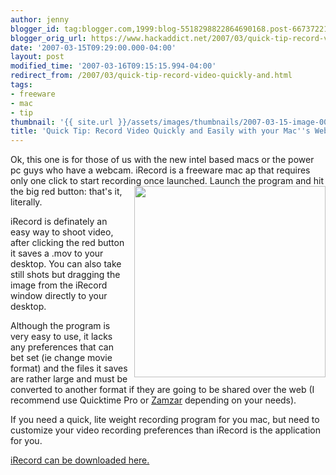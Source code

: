 ```yaml
---
author: jenny
blogger_id: tag:blogger.com,1999:blog-5518298822864690168.post-6673722154261721250
blogger_orig_url: https://www.hackaddict.net/2007/03/quick-tip-record-video-quickly-and.html
date: '2007-03-15T09:29:00.000-04:00'
layout: post
modified_time: '2007-03-16T09:15:15.994-04:00'
redirect_from: /2007/03/quick-tip-record-video-quickly-and.html
tags:
- freeware
- mac
- tip
thumbnail: '{{ site.url }}/assets/images/thumbnails/2007-03-15-image-0000.png'
title: 'Quick Tip: Record Video Quickly and Easily with your Mac''s Webcam'
---
```


Ok, this one is for those of us with the new intel based macs or the power pc guys who have a webcam.  iRecord is a freeware mac ap that requires only one click to start recording once<img alt="" border="0" id="BLOGGER_PHOTO_ID_5041788976213426914" src="{{ site.url }}/assets/images/posts/2007-03-15-image-0000.png" style="margin: 0pt 0pt 10px 10px; float: right;  width: 306px; height: 306px;"/> launched.  Launch the program and hit the big red button: that's it, literally.



iRecord is definately an easy way to shoot video, after clicking the red button it saves a .mov to your desktop.  You can also take still shots but dragging the image from the iRecord window directly to your desktop.



Although the program is very easy to use, it lacks any preferences  that can bet set (ie change movie format) and the files it saves are rather large and must be converted to another format if  they are going to be shared over the web (I recommend use Quicktime Pro or <a href="http://www.zamzar.com/">Zamzar</a> depending on your needs).



If you need a quick, lite weight recording program for you mac, but need to customize your video recording preferences than iRecord is the application for you.



<a href="http://www.mindsprockets.com/iRecord.html">iRecord can be downloaded here.</a>